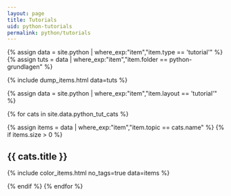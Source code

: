 ```yaml
---
layout: page
title: Tutorials
uid: python-tutorials
permalink: python/tutorials
---
```



{% assign data = site.python | where_exp:"item","item.type == 'tutorial'" %}
{% assign tuts = data | where_exp:"item","item.folder == python-grundlagen" %}

{% include dump_items.html data=tuts %}



{% assign data = site.python | where_exp:"item","item.layout == 'tutorial'" %}

{% for cats in site.data.python_tut_cats %}

{% assign items = data | where_exp:"item","item.topic == cats.name" %}
{% if items.size > 0 %}
## {{ cats.title }}

{% include color_items.html no_tags=true data=items %}

{% endif %}
{% endfor %}
